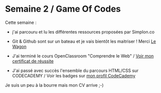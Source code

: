 # Semaine 2 / Game Of Codes

Cette semaine :
* j'ai parcouru et lu les différentes ressources proposées par Simplon.co
* Git & Github sont sur un bateau et je vais bientôt les maitriser ! Merci [Le Wagon](http://www.youtube.com/watch?v=V6Zo68uQPqE) 
* J'ai terminé le cours OpenClassroom "Comprendre le Web" / [Voir mon certificat de réussite](http://openclassrooms.com/course-certificates/71938152)

* J'ai passé avec succès l'ensemble du parcours HTML/CSS sur CODECADEMY / Voir les badges sur [mon profil CodeCademy](https://www.codecademy.com/fr/users/ftilliere/achievements)

Je suis un peu à la bourre mais mon CV arrive ;-)